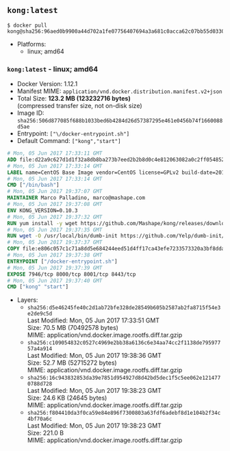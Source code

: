 ## `kong:latest`

```console
$ docker pull kong@sha256:96aed0b9900a44d702a1fe07756407694a3a681c0acca62c07bb55d0330a2706
```

-	Platforms:
	-	linux; amd64

### `kong:latest` - linux; amd64

-	Docker Version: 1.12.1
-	Manifest MIME: `application/vnd.docker.distribution.manifest.v2+json`
-	Total Size: **123.2 MB (123232716 bytes)**  
	(compressed transfer size, not on-disk size)
-	Image ID: `sha256:506d877085f688b1033bed6b4284d26d57387295e461e0456b74f1660088d5ae`
-	Entrypoint: `["\/docker-entrypoint.sh"]`
-	Default Command: `["kong","start"]`

```dockerfile
# Mon, 05 Jun 2017 17:33:11 GMT
ADD file:d22a9c627d1d1f32a8db8ba273b7eed2b2b8d0c4e812063082a0c2ff0548525a in / 
# Mon, 05 Jun 2017 17:33:14 GMT
LABEL name=CentOS Base Image vendor=CentOS license=GPLv2 build-date=20170605
# Mon, 05 Jun 2017 17:33:14 GMT
CMD ["/bin/bash"]
# Mon, 05 Jun 2017 19:37:07 GMT
MAINTAINER Marco Palladino, marco@mashape.com
# Mon, 05 Jun 2017 19:37:08 GMT
ENV KONG_VERSION=0.10.3
# Mon, 05 Jun 2017 19:37:32 GMT
RUN yum install -y wget https://github.com/Mashape/kong/releases/download/$KONG_VERSION/kong-$KONG_VERSION.el7.noarch.rpm &&     yum clean all
# Mon, 05 Jun 2017 19:37:35 GMT
RUN wget -O /usr/local/bin/dumb-init https://github.com/Yelp/dumb-init/releases/download/v1.1.3/dumb-init_1.1.3_amd64 &&     chmod +x /usr/local/bin/dumb-init
# Mon, 05 Jun 2017 19:37:37 GMT
COPY file:e806c057c1c71a8dd5e684244eed51d4ff17ca43efe7233573320a3bf8dda3a4 in /docker-entrypoint.sh 
# Mon, 05 Jun 2017 19:37:38 GMT
ENTRYPOINT ["/docker-entrypoint.sh"]
# Mon, 05 Jun 2017 19:37:39 GMT
EXPOSE 7946/tcp 8000/tcp 8001/tcp 8443/tcp
# Mon, 05 Jun 2017 19:37:40 GMT
CMD ["kong" "start"]
```

-	Layers:
	-	`sha256:d5e46245fe40c2d1ab72bfe328de28549b605b2587ab2fa8715f54e3e2de9c5d`  
		Last Modified: Mon, 05 Jun 2017 17:33:51 GMT  
		Size: 70.5 MB (70492578 bytes)  
		MIME: application/vnd.docker.image.rootfs.diff.tar.gzip
	-	`sha256:c109054832c0527c4969e2bb38a6136c6e34aa74cc2f1138de79597757a4a914`  
		Last Modified: Mon, 05 Jun 2017 19:38:36 GMT  
		Size: 52.7 MB (52715272 bytes)  
		MIME: application/vnd.docker.image.rootfs.diff.tar.gzip
	-	`sha256:16c943832853da39e7851d954927d8d42bd5dec1f5c5ee062e1214770788d728`  
		Last Modified: Mon, 05 Jun 2017 19:38:23 GMT  
		Size: 24.6 KB (24645 bytes)  
		MIME: application/vnd.docker.image.rootfs.diff.tar.gzip
	-	`sha256:f804410da3f0ca59e84e896f7300803a63fdf6adebf8d1e104b2f34c4bf70a6c`  
		Last Modified: Mon, 05 Jun 2017 19:38:23 GMT  
		Size: 221.0 B  
		MIME: application/vnd.docker.image.rootfs.diff.tar.gzip
